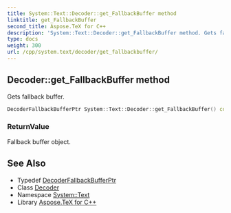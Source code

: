 ```yaml
---
title: System::Text::Decoder::get_FallbackBuffer method
linktitle: get_FallbackBuffer
second_title: Aspose.TeX for C++
description: 'System::Text::Decoder::get_FallbackBuffer method. Gets fallback buffer in C++.'
type: docs
weight: 300
url: /cpp/system.text/decoder/get_fallbackbuffer/
---
```

## Decoder::get_FallbackBuffer method


Gets fallback buffer.

```cpp
DecoderFallbackBufferPtr System::Text::Decoder::get_FallbackBuffer() const
```


### ReturnValue

Fallback buffer object.

## See Also

* Typedef [DecoderFallbackBufferPtr](../../../system/decoderfallbackbufferptr/)
* Class [Decoder](../)
* Namespace [System::Text](../../)
* Library [Aspose.TeX for C++](../../../)
